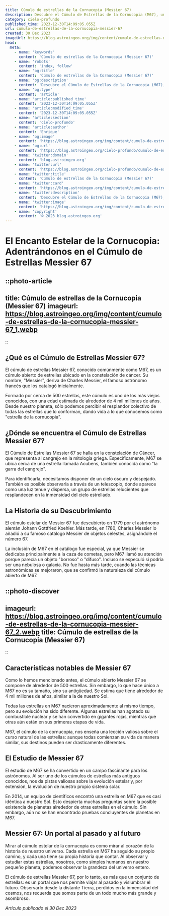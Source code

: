 ```yaml
---
title: Cúmulo de estrellas de la Cornucopia (Messier 67)
description: Descubre el Cúmulo de Estrellas de la Cornucopia (M67), una joya celestial. Aprende sobre su ubicación, características y su importancia en la astronomía.
category: cielo-profundo
published_time: 2023-12-30T14:09:05.055Z
url: cumulo-de-estrellas-de-la-cornucopia-messier-67
created: 30 Dec 2023
imageUrl: https://blog.astroingeo.org/img/content/cumulo-de-estrellas-de-la-cornucopia-messier-67_3.webp
head:
  meta:
    - name: 'keywords'
      content: 'Cúmulo de estrellas de la Cornucopia (Messier 67)'
    - name: 'robots'
      content: 'index, follow'
    - name: 'og:title'
      content: 'Cúmulo de estrellas de la Cornucopia (Messier 67)'
    - name: 'og:description'
      content: 'Descubre el Cúmulo de Estrellas de la Cornucopia (M67), una joya celestial. Aprende sobre su ubicación, características y su importancia en la astronomía.'
    - name: 'og:type'
      content: 'article'
    - name: 'article:published_time'
      content: '2023-12-30T14:09:05.055Z'
    - name: 'article:modified_time'
      content: '2023-12-30T14:09:05.055Z'
    - name: 'article:section'
      content: 'cielo-profundo'
    - name: 'article:author'
      content: 'Enrique'
    - name: 'og:image'
      content: 'https://blog.astroingeo.org/img/content/cumulo-de-estrellas-de-la-cornucopia-messier-67_3.webp'
    - name: 'og:url'
      content: 'https://blog.astroingeo.org/cielo-profundo/cumulo-de-estrellas-de-la-cornucopia-messier-67'
    - name: 'twitter:domain'
      content: 'blog.astroingeo.org'
    - name: 'twitter:url'
      content: 'https://blog.astroingeo.org/cielo-profundo/cumulo-de-estrellas-de-la-cornucopia-messier-67'
    - name: 'twitter:title'
      content: 'Cúmulo de estrellas de la Cornucopia (Messier 67)'
    - name: 'twitter:card'
      content: 'https://blog.astroingeo.org/img/content/cumulo-de-estrellas-de-la-cornucopia-messier-67_3.webp'
    - name: 'twitter:description'
      content: 'Descubre el Cúmulo de Estrellas de la Cornucopia (M67), una joya celestial. Aprende sobre su ubicación, características y su importancia en la astronomía.'
    - name: 'twitter:image'
      content: 'https://blog.astroingeo.org/img/content/cumulo-de-estrellas-de-la-cornucopia-messier-67_3.webp'
    - name: 'copyright'
      content: '© 2023 blog.astroingeo.org'
---
```

# El Encanto Estelar de la Cornucopia: Adentrándonos en el Cúmulo de Estrellas Messier 67 

::photo-article
---
title: Cúmulo de estrellas de la Cornucopia (Messier 67)
imageurl: https://blog.astroingeo.org/img/content/cumulo-de-estrellas-de-la-cornucopia-messier-67_1.webp
---
::

## ¿Qué es el Cúmulo de Estrellas Messier 67?
El cúmulo de estrellas Messier 67, conocido comúnmente como M67, es un cúmulo abierto de estrellas ubicado en la constelación de cáncer. Su nombre, "Messier", deriva de Charles Messier, el famoso astrónomo francés que los catalogó inicialmente. 

Formado por cerca de 500 estrellas, este cúmulo es uno de los más viejos conocidos, con una edad estimada de alrededor de 4 mil millones de años. Desde nuestro planeta, sólo podemos percibir el resplandor colectivo de todas las estrellas que lo conforman, dando vida a lo que conocemos como "estrella de la cornucopia". 

## ¿Dónde se encuentra el Cúmulo de Estrellas Messier 67?
El Cúmulo de Estrellas Messier 67 se halla en la constelación de Cáncer, que representa al cangrejo en la mitología griega. Específicamente, M67 se ubica cerca de una estrella llamada Acubens, también conocida como "la garra del cangrejo". 

Para identificarla, necesitamos disponer de un cielo oscuro y despejado.  También es posible observarla a través de un telescopio, donde aparece como una luz tenue y dispersa, un grupo de estrellas relucientes que resplandecen en la inmensidad del cielo estrellado. 

## La Historia de su Descubrimiento 
El cúmulo estelar de Messier 67 fue descubierto en 1779 por el astrónomo alemán Johann Gottfried Koehler. Más tarde, en 1780, Charles Messier lo añadió a su famoso catálogo Messier de objetos celestes, asignándole el número 67. 

La inclusión de M67 en el catálogo fue especial, ya que Messier se dedicaba principalmente a la caza de cometas, pero M67 llamó su atención porque parecía un objeto "borroso" o "difuso". Incluso se especuló si podría ser una nebulosa o galaxia. No fue hasta más tarde, cuando las técnicas astronómicas se mejoraron, que se confirmó la naturaleza del cúmulo abierto de M67. 


::photo-discover
---
imageurl: https://blog.astroingeo.org/img/content/cumulo-de-estrellas-de-la-cornucopia-messier-67_2.webp
title: Cúmulo de estrellas de la Cornucopia (Messier 67)
---
::

## Características notables de Messier 67
Como lo hemos mencionado antes, el cúmulo abierto Messier 67 se compone de alrededor de 500 estrellas. Sin embargo, lo que hace único a M67 no es su tamaño, sino su antigüedad. Se estima que tiene alrededor de 4 mil millones de años, similar a la de nuestro Sol. 

Todas las estrellas en M67 nacieron aproximadamente al mismo tiempo, pero su evolución ha sido diferente. Algunas estrellas han agotado su combustible nuclear y se han convertido en gigantes rojas, mientras que otras aún están en sus primeras etapas de vida. 

M67, el cúmulo de la cornucopia, nos enseña una lección valiosa sobre el curso natural de las estrellas: aunque todas comienzan su vida de manera similar, sus destinos pueden ser drasticamente diferentes. 

## El Estudio de Messier 67
El estudio de M67 se ha convertido en un campo fascinante para los astrónomos. Al ser uno de los cúmulos de estrellas más antiguos conocidos, nos da pistas valiosas sobre la evolución estelar y, por extension, la evolución de nuestro propio sistema solar. 

En 2014, un equipo de científicos encontró una estrella en M67 que es casi idéntica a nuestro Sol. Esto despierta muchas preguntas sobre la posible existencia de planetas alrededor de otras estrellas en el cúmulo. Sin embargo, aún no se han encontrado pruebas concluyentes de planetas en M67. 

## Messier 67: Un portal al pasado y al futuro
Mirar al cúmulo estelar de la cornucopia es como mirar al corazón de la historia de nuestro universo. Cada estrella en M67 ha seguido su propio camino, y cada una tiene su propia historia que contar. Al observar y estudiar estas estrellas, nosotros, como simples humanos en nuestro pequeño planeta, podemos observar la grandeza del universo entero.

El cúmulo de estrellas Messier 67, por lo tanto, es más que un conjunto de estrellas: es un portal que nos permite viajar al pasado y vislumbrar el futuro. Observarlo desde la distante Tierra, perdidos en la inmensidad del cosmos, nos recuerda que somos parte de un todo mucho más grande y asombroso.

_Artículo publicado el 30 Dec 2023_